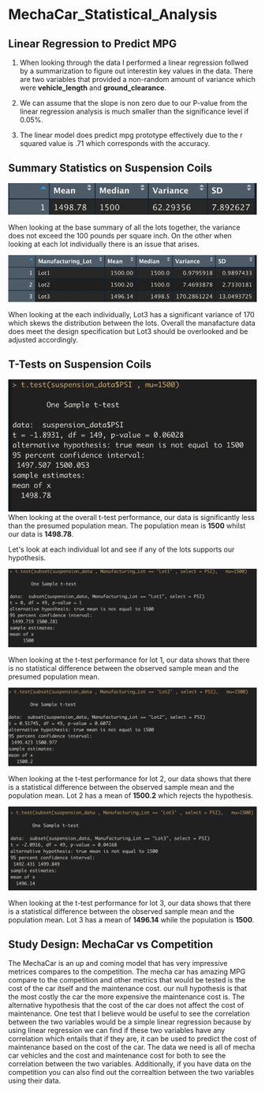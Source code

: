 # MechaCar_Statistical_Analysis

## Linear Regression to Predict MPG
1. When looking through the data I performed a linear regression follwed by a summarization to figure out interestin key values in the data. There are two variables that provided a non-random amount of variance which were **vehicle_length** and **ground_clearance**.

2. We can assume that the slope is non zero due to our P-value from the linear regression analysis is much smaller than the significance level if 0.05%.
3. The linear model does predict mpg prototype effectively due to the r  squared value is .71 which corresponds with the accuracy.

## Summary Statistics on Suspension Coils

!["Summary"](images/Summary.png)

When looking at the base summary of all the lots together, the variance does not exceed the 100 pounds per square inch. On the other when looking at each lot individually there is an issue that arises.

!["GroupBy"](images/Group_By.png)

When looking at the each individually, Lot3 has a significant variance of 170 which skews the distribution between the lots. Overall the manafacture data does meet the design specification but Lot3 should be overlooked and be adjusted accordingly.


## T-Tests on Suspension Coils
!["t-test"](images/t-test.png)
When looking at the overall t-test performance, our data is significantly less than the presumed population mean. The population mean is **1500** whilst our data is **1498.78**.

Let's look at each individual lot and see if any of the lots supports our hypothesis.

!["t-test-1"](images/t-test-lot1.png)

When looking at the t-test performance for lot 1, our data shows that there is no statistical difference between the observed sample mean and the presumed population mean.

!["t-test-2"](images/t-test-lot2.png)

When looking at the t-test performance for lot 2, our data shows that there is a statistical difference between the observed sample mean and the population mean. Lot 2 has a mean of **1500.2** which rejects the hypothesis.

!["t-test-3"](images/t-test-lot3.png)

When looking at the t-test performance for lot 3, our data shows that there is a statistical difference between the observed sample mean and the population mean. Lot 3 has a mean of **1496.14** while the population is **1500**.

## Study Design: MechaCar vs Competition

The MechaCar is an up and coming model that has very impressive metrices compares to the competition. The mecha car has amazing MPG compare to the competition and other metrics that would be tested is the cost of the car itself and the maintenance cost. our null hypothesis is that the most costly the car the more expensive the maintenance cost is. The alternative hypothesis that the cost of the car does not affect the cost of maintenance. One test that I believe would be useful to see the correlation between the two variables would be a simple linear regression because by using linear regression we can find if these two variables have any correlation which entails that if they are, it can be used to predict the cost of maintenance based on the cost of the car. The data we need is all of mecha car vehicles and the cost and maintenance cost for both to see the correlation between the two variables. Additionally, if you have data on the competition you can also find out the correaltion between the two variables using their data.